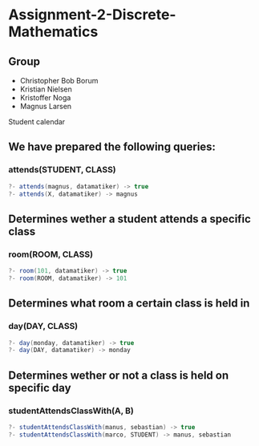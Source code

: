 # Assignment-2-Discrete-Mathematics

## Group
- Christopher Bob Borum
- Kristian Nielsen
- Kristoffer Noga
- Magnus Larsen

Student calendar

## We have prepared the following queries:
### attends(STUDENT, CLASS)
```java
?- attends(magnus, datamatiker) -> true
?- attends(X, datamatiker) -> magnus
```
Determines wether a student attends a specific class
---
### room(ROOM, CLASS)
```java
?- room(101, datamatiker) -> true
?- room(ROOM, datamatiker) -> 101
```
Determines what room a certain class is held in
---
### day(DAY, CLASS)
```java
?- day(monday, datamatiker) -> true
?- day(DAY, datamatiker) -> monday
```
Determines wether or not a class is held on specific day
---
### studentAttendsClassWith(A, B)
```java
?- studentAttendsClassWith(manus, sebastian) -> true
?- studentAttendsClassWith(marco, STUDENT) -> manus, sebastian
```
